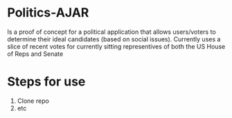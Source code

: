 # Politics-AJAR
Is a proof of concept for a political application that allows users/voters to determine their ideal candidates (based on social issues).
Currently uses a slice of recent votes for currently sitting representives of both the US House of Reps and Senate

# Steps for use
1. Clone repo
2. etc
